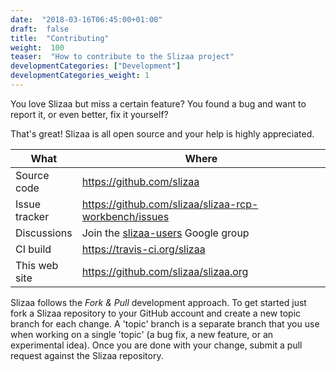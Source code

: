 ```yaml
---
date:  "2018-03-16T06:45:00+01:00"
draft:  false
title:  "Contributing"
weight:  100
teaser:  "How to contribute to the Slizaa project"
developmentCategories: ["Development"]
developmentCategories_weight: 1
---
```


You love Slizaa but miss a certain feature? You found a bug and want to report it, or even better, fix it yourself? 

That's great! Slizaa is all open source and your help is highly appreciated.

<table class="table">
<thead>
  <tr>
    <th>What</th><th>Where</th>
  </tr>
</thead>
<tbody>
  <tr>
    <td width="20%">Source code</td><td><a target="_blank" href="https://github.com/slizaa">https://github.com/slizaa</a></td>
  </tr>
  <tr>
    <td width="20%">Issue tracker</td><td><a target="_blank" href="https://github.com/slizaa/slizaa-rcp-workbench/issues">https://github.com/slizaa/slizaa-rcp-workbench/issues</a></td>
  </tr>
  <tr>
    <td width="20%">Discussions</td><td>Join the <a target="_blank" href="https://groups.google.com/forum/#!forum/slizaa-users">slizaa-users</a> Google group</td>
  </tr>
  <tr>
    <td width="20%">CI build</td><td><a target="_blank" href="https://travis-ci.org/slizaa">https://travis-ci.org/slizaa</a></td>
  </tr>
  <tr>
    <td width="20%">This web site</td><td><a target="_blank" href="https://github.com/slizaa/slizaa.org">https://github.com/slizaa/slizaa.org</a></td>
  </tr>
</tbody>
</table>

Slizaa follows the _Fork & Pull_ development approach. To get started just fork a Slizaa repository to your GitHub account and create a new topic branch for each change. A 'topic' branch is a separate branch that you use when working on a single 'topic' (a bug fix, a new feature, or an experimental idea). Once you are done with your change, submit a pull request against the Slizaa repository.